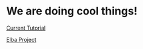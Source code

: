 # We are doing cool things!

[Current Tutorial](https://github.com/coc-gatech-newelba/coc-gatech-newelba.github.io/wiki/Tutorial-Alpha-Release)

[Elba Project](https://www.cc.gatech.edu/systems/projects/Elba/project.html)
